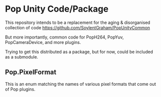 Pop Unity Code/Package
==========================

This repository intends to be a replacement for the aging & disorganised collection of code https://github.com/SoylentGraham/PopUnityCommon

But more importantly, common code for PopH264, PopYuv, PopCameraDevice, and more plugins.

Trying to get this distributed as a package, but for now, could be included as a submodule.


Pop.PixelFormat
-------------------
This is an enum matching the names of various pixel formats that come out of Pop plugins.
